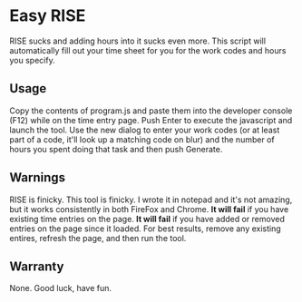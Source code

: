 # Easy RISE
RISE sucks and adding hours into it sucks even more.  This script will automatically fill out your time sheet for you for the work codes and hours you specify.

## Usage
Copy the contents of program.js and paste them into the developer console (F12) while on the time entry page.  Push Enter to execute the javascript and launch the tool.  Use the new dialog to enter your work codes (or at least part of a code, it'll look up a matching code on blur) and the number of hours you spent doing that task and then push Generate.

## Warnings
RISE is finicky.  This tool is finicky.  I wrote it in notepad and it's not amazing, but it works consistently in both FireFox and Chrome.  **It will fail** if you have existing time entries on the page.  **It will fail** if you have added or removed entries on the page since it loaded.  For best results, remove any existing entires, refresh the page, and then run the tool.

## Warranty
None.  Good luck, have fun.
